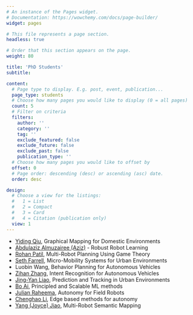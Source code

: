 ```yaml
---
# An instance of the Pages widget.
# Documentation: https://wowchemy.com/docs/page-builder/
widget: pages

# This file represents a page section.
headless: true

# Order that this section appears on the page.
weight: 80

title: 'PhD Students'
subtitle:

content:
  # Page type to display. E.g. post, event, publication...
  page_type: students
  # Choose how many pages you would like to display (0 = all pages)
  count: 5
  # Filter on criteria
  filters:
    author: ''
    category: ''
    tag: ''
    exclude_featured: false
    exclude_future: false
    exclude_past: false
    publication_type: ''
  # Choose how many pages you would like to offset by
  offset: 0
  # Page order: descending (desc) or ascending (asc) date.
  order: desc

design:
  # Choose a view for the listings:
  #   1 = List
  #   2 = Compact
  #   3 = Card
  #   4 = Citation (publication only)
  view: 1
---
```


<!--  [Andi Frank](https://www.linkedin.com/in/aefrank/), Affordance Based Planning -->
- [Yiding Qiu](https://www.linkedin.com/in/cassieqiuyd/), Graphical Mapping for Domestic Environments
- [Abdulaziz Almuzairee (Aziz)](https://aalmuzairee.github.io/) - Robust Robot Learning
- [Rohan Patil](https://rohanpatil.me/), Multi-Robot Planning Using Game Theory
- [Seth Farrell](https://www.linkedin.com/in/sethfarrell/), Micro-Mobility Systems for Urban Environments
- Luobin Wang, Behavior Planning for Autonomous Vehicles
- [Zihan Zhang](https://www.linkedin.com/in/zihan-zhang-368469230/), Intent Recognition for Autonomous Vehicles
- [Jing-Yan Liao](https://www.linkedin.com/in/jingyanliao/), Prediction and Tracking in Urban Environments
- [Bo Ai](https://albertboai.com/), Principled and Scalable ML methods
- [Julian Raheema](https://www.linkedin.com/in/julian-raheema-07827310/), Autonomy for Field Robots
- [Chenghao Li](https://www.linkedin.com/in/chenghao-li-716292225/), Edge based methods for autonomy
- [Yang (Joyce) Jiao](https://www.linkedin.com/in/yang-joyce-jiao/), Multi-Robot Semantic Mapping
